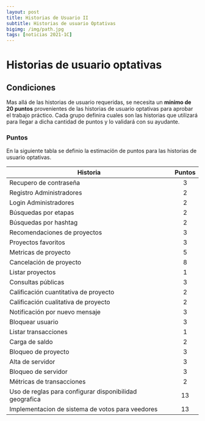 ```yaml
---
layout: post
title: Historias de Usuario II
subtitle: Historias de usuario Optativas 
bigimg: /img/path.jpg
tags: [noticias 2021-1C]
---
```


# Historias de usuario optativas

## Condiciones

Mas allá de las historias de usuario requeridas, se necesita un **mínimo de 20 puntos** provenientes de las historias de usuario optativas para aprobar el trabajo práctico.
Cada grupo definira cuales son las historias que utilizará para llegar a dicha cantidad de puntos y lo validará con su ayudante.

### Puntos

En la siguiente tabla se definio la estimaciön de puntos para las historias de usuario optativas. 


| Historia   |      Puntos      |
|----------|:-------------:|
| Recupero de contraseña |  3 |
| Registro Administradores |  2 |
| Login Administradores |  2 |
| Búsquedas por etapas |  2 |
| Búsquedas por hashtag |  2 |
| Recomendaciones de proyectos |  3 |
| Proyectos favoritos |  3 |
| Metricas de proyecto |  5 |
| Cancelación de proyecto |  8 |
| Listar proyectos |  1 |
| Consultas públicas |  3 |
| Calificación cuantitativa de proyecto |  2 |
| Calificación cualitativa de proyecto |  2 |
| Notificación por nuevo mensaje |  3 |
| Bloquear usuario |  3 |
| Listar transacciones |  1 |
| Carga de saldo |  2 |
| Bloqueo de proyecto |  3 |
| Alta de servidor |  3 |
| Bloqueo de servidor |  3 |
| Métricas de transacciones |  2 |
| Uso de reglas para configurar disponibilidad geografica |  13 |
| Implementacion de sistema de votos para veedores |  13 |


